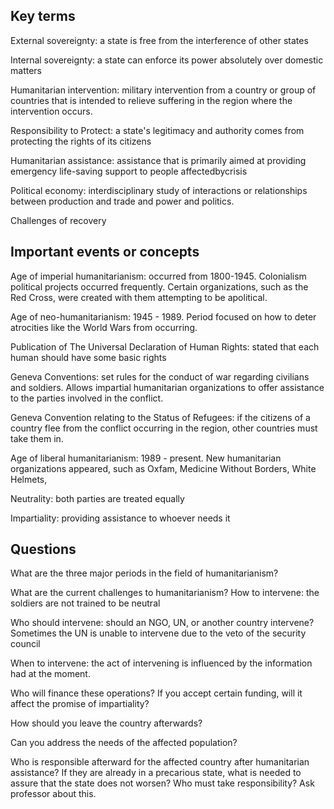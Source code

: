 ## Key terms
External sovereignty: a state is free from the interference of other states

Internal sovereignty: a state can enforce its power absolutely over domestic matters

Humanitarian intervention: military intervention from a country or group of countries that is intended to 
relieve suffering in the region where the intervention occurs.

Responsibility to Protect: a state's legitimacy and authority comes from protecting the rights of its citizens

Humanitarian assistance: assistance that is primarily aimed at providing emergency life-saving support to people affectedbycrisis 

Political economy: interdisciplinary study of interactions or relationships between production and trade and power and politics. 

Challenges of recovery

## Important events or concepts

Age of imperial humanitarianism: 
occurred from 1800-1945. Colonialism political projects occurred frequently. 
Certain organizations, such as the Red Cross, were created with them attempting to be apolitical.

Age of neo-humanitarianism:
1945 - 1989. Period focused on how to deter atrocities like the World Wars from occurring. 

Publication of The Universal Declaration of Human Rights: stated that each human should have some basic rights

Geneva Conventions: set rules for the conduct of war regarding civilians and soldiers. Allows impartial 
humanitarian organizations to offer assistance to the parties involved in the conflict.

Geneva Convention relating to the Status of Refugees: if the citizens of a country flee from the conflict occurring in the 
region, other countries must take them in.

Age of liberal humanitarianism:
1989 - present. 
New humanitarian organizations appeared, such as Oxfam, Medicine Without Borders, White Helmets,


Neutrality: both parties are treated equally

Impartiality: providing assistance to whoever needs it
## Questions

What are the three major periods in the field of humanitarianism?

What are the current challenges to humanitarianism?
How to intervene: the soldiers are not trained to be neutral

Who should intervene: should an NGO, UN, or another country intervene? Sometimes the UN is unable to intervene due to the veto
of the security council

When to intervene: the act of intervening is influenced by the information had at the moment.

Who will finance these operations? If you accept certain funding, will it affect the promise of impartiality?

How should you leave the country afterwards?

Can you address the needs of the affected population?

Who is responsible afterward for the affected country after humanitarian assistance? If they are already in a precarious state, 
what is needed to assure that the state does not worsen? Who must take responsibility? Ask professor about this.

